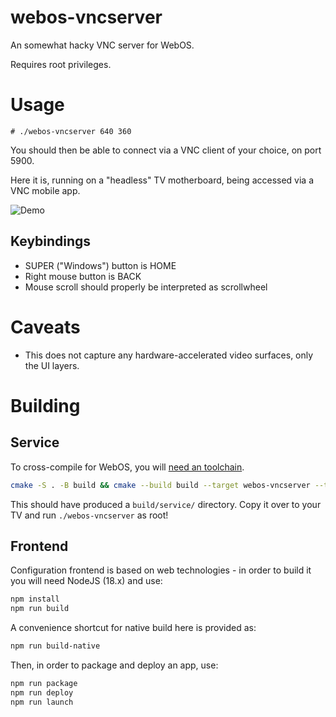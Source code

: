# webos-vncserver
An somewhat hacky VNC server for WebOS.

Requires root privileges.

# Usage

```
# ./webos-vncserver 640 360
```

You should then be able to connect via a VNC client of your choice, on port 5900.

Here it is, running on a "headless" TV motherboard, being accessed via a VNC mobile app.

![Demo](./img/demo.jpg?raw=true)

## Keybindings

- SUPER ("Windows") button is HOME
- Right mouse button is BACK
- Mouse scroll should properly be interpreted as scrollwheel

# Caveats
- This does not capture any hardware-accelerated video surfaces, only the UI layers.

# Building
## Service
To cross-compile for WebOS, you will [need an
toolchain](https://github.com/openlgtv/buildroot-nc4/releases/tag/webos-c592d84).

```sh
cmake -S . -B build && cmake --build build --target webos-vncserver --target capture_gm --target capture_halgal
```

This should have produced a `build/service/` directory. Copy it over to your TV and run `./webos-vncserver` as root!

## Frontend
Configuration frontend is based on web technologies - in order to build it you
will need NodeJS (18.x) and use:
```sh
npm install
npm run build
```

A convenience shortcut for native build here is provided as:

```sh
npm run build-native
```

Then, in order to package and deploy an app, use:

```sh
npm run package
npm run deploy
npm run launch
```

